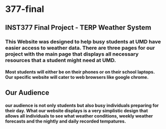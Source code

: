 # 377-final
## INST377 Final Project - TERP Weather System

### This Website was designed to help busy students at UMD have easier access to weather data. There are three pages for our project with the main page that displays all necessary resources that a student might need at UMD.

#### Most students will either be on their phones or on their school laptops. Our specific website will cater to web browsers like google chrome.


## Our Audience

#### our audience is not only students but also busy individuals preparing for their day. What our website displays is a very simplistic design that allows all individuals to see what weather conditions, weekly weather forecasts and the nightly and daily recorded tempatures.

